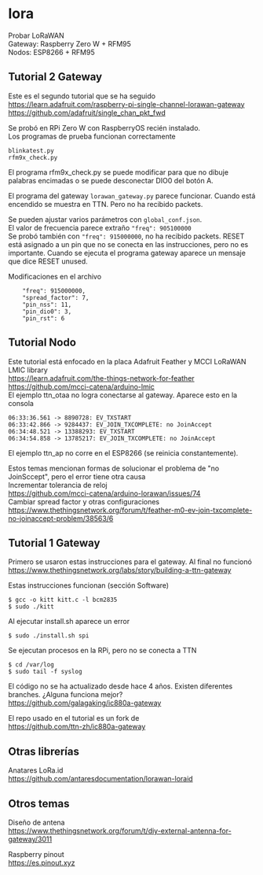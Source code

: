 # lora

Probar LoRaWAN  
Gateway: Raspberry Zero W + RFM95  
Nodos: ESP8266 + RFM95  

## Tutorial 2 Gateway
Este es el segundo tutorial que se ha seguido  
https://learn.adafruit.com/raspberry-pi-single-channel-lorawan-gateway  
https://github.com/adafruit/single_chan_pkt_fwd  

Se probó en RPi Zero W con RaspberryOS recién instalado.  
Los programas de prueba funcionan correctamente  
```
blinkatest.py
rfm9x_check.py
```
El programa rfm9x_check.py se puede modificar para que no dibuje
palabras encimadas o se puede desconectar DIO0 del botón A.

El programa del gateway ```lorawan_gateway.py``` parece funcionar.
Cuando está encendido se muestra en TTN. Pero no ha recibido packets.

Se pueden ajustar varios parámetros con ```global_conf.json```.  
El valor de frecuencia parece extraño ```"freq": 905100000```  
Se probó también con ```"freq": 915000000```, no ha recibido packets.
RESET está asignado a un pin que no se conecta en las instrucciones,
pero no es importante. Cuando se ejecuta el programa gateway aparece un
mensaje que dice RESET unused.

Modificaciones en el archivo  
```
    "freq": 915000000,
    "spread_factor": 7,
    "pin_nss": 11,
    "pin_dio0": 3,
    "pin_rst": 6
```

## Tutorial Nodo
Este tutorial está enfocado en la placa Adafruit Feather y MCCI LoRaWAN LMIC library  
https://learn.adafruit.com/the-things-network-for-feather  
https://github.com/mcci-catena/arduino-lmic  
El ejemplo ttn_otaa no logra conectarse al gateway. Aparece esto en la consola  
```
06:33:36.561 -> 8890728: EV_TXSTART
06:33:42.866 -> 9284437: EV_JOIN_TXCOMPLETE: no JoinAccept
06:34:48.521 -> 13388293: EV_TXSTART
06:34:54.858 -> 13785217: EV_JOIN_TXCOMPLETE: no JoinAccept
```

El ejemplo ttn_ap no corre en el ESP8266 (se reinicia constantemente).

Estos temas mencionan formas de solucionar el problema de "no JoinSccept", pero el error tiene otra causa  
Incrementar tolerancia de reloj  
https://github.com/mcci-catena/arduino-lorawan/issues/74  
Cambiar spread factor y otras configuraciones  
https://www.thethingsnetwork.org/forum/t/feather-m0-ev-join-txcomplete-no-joinaccept-problem/38563/6  



## Tutorial 1 Gateway
Primero se usaron estas instrucciones para el gateway. Al final no funcionó  
https://www.thethingsnetwork.org/labs/story/building-a-ttn-gateway  

Estas instrucciones funcionan (sección Software)  
```
$ gcc -o kitt kitt.c -l bcm2835
$ sudo ./kitt
```
Al ejecutar install.sh aparece un error  
```
$ sudo ./install.sh spi
```
Se ejecutan procesos en la RPi, pero no se conecta a TTN  
```
$ cd /var/log
$ sudo tail -f syslog
```
El código no se ha actualizado desde hace 4 años. 
Existen diferentes branches. ¿Alguna funciona mejor?  
https://github.com/galagaking/ic880a-gateway  

El repo usado en el tutorial es un fork de  
https://github.com/ttn-zh/ic880a-gateway  

## Otras librerías
Anatares LoRa.id  
https://github.com/antaresdocumentation/lorawan-loraid  

## Otros temas
Diseño de antena  
https://www.thethingsnetwork.org/forum/t/diy-external-antenna-for-gateway/3011  

Raspberry pinout  
https://es.pinout.xyz  
